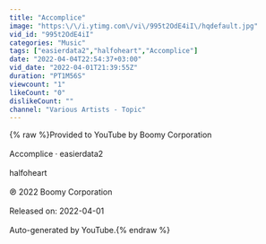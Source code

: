 ```yaml
---
title: "Accomplice"
image: "https:\/\/i.ytimg.com\/vi\/995t2OdE4iI\/hqdefault.jpg"
vid_id: "995t2OdE4iI"
categories: "Music"
tags: ["easierdata2","halfoheart","Accomplice"]
date: "2022-04-04T22:54:37+03:00"
vid_date: "2022-04-01T21:39:55Z"
duration: "PT1M56S"
viewcount: "1"
likeCount: "0"
dislikeCount: ""
channel: "Various Artists - Topic"
---
```

{% raw %}Provided to YouTube by Boomy Corporation<br /><br />Accomplice · easierdata2<br /><br />halfoheart<br /><br />℗ 2022 Boomy Corporation<br /><br />Released on: 2022-04-01<br /><br />Auto-generated by YouTube.{% endraw %}

